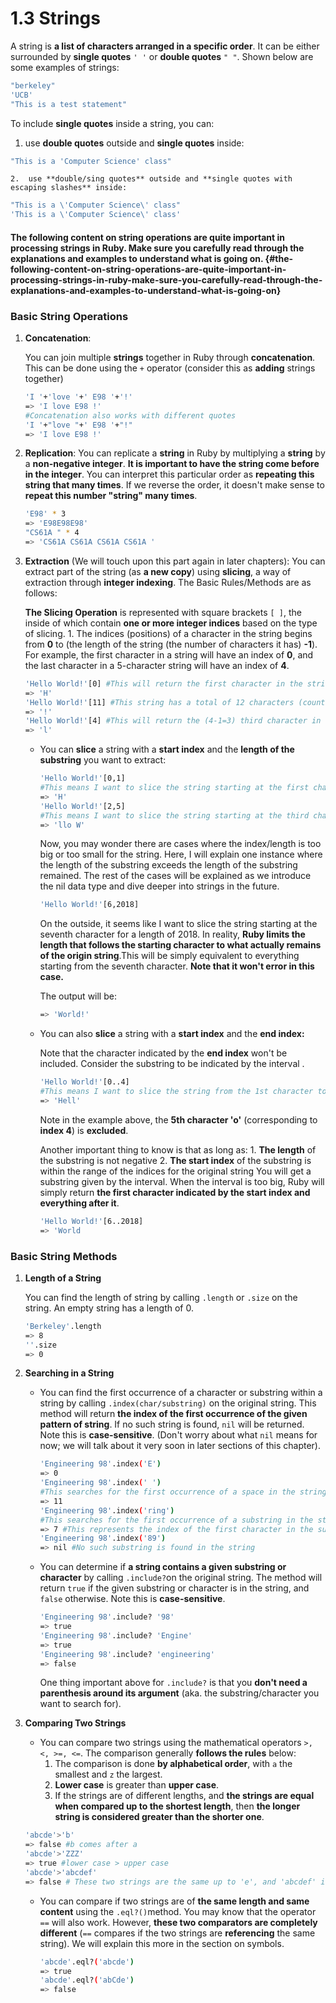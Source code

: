# 1.3 Strings

A string is **a list of characters arranged in a specific order**. It can be either surrounded by **single quotes** `' '` or **double quotes** `" "`. Shown below are some examples of strings:

```ruby
"berkeley"
'UCB'
"This is a test statement"
```

To include **single quotes** inside a string, you can:

1. use **double quotes** outside and **single quotes** inside:

```ruby
"This is a 'Computer Science' class"
```

    2.  use **double/sing quotes** outside and **single quotes with escaping slashes** inside:

```ruby
"This is a \'Computer Science\' class"
'This is a \'Computer Science\' class'
```

#### The following content on string operations are quite important in processing strings in Ruby. Make sure you carefully read through the explanations and examples to understand what is going on. {#the-following-content-on-string-operations-are-quite-important-in-processing-strings-in-ruby-make-sure-you-carefully-read-through-the-explanations-and-examples-to-understand-what-is-going-on}

### Basic String Operations

1. **Concatenation**:

   You can join multiple **strings** together in Ruby through **concatenation**. This can be done using the `+` operator \(consider this as **adding** strings together\)

   ```bash
   'I '+'love '+' E98 '+'!'
   => 'I love E98 !'
   #Concatenation also works with different quotes
   'I '+"love "+' E98 '+"!"
   => 'I love E98 !'
   ```

2. **Replication**: You can replicate a **string** in Ruby by multiplying a **string** by a **non-negative integer**. **It is important to have the string come before in the integer**. You can interpret this particular order as **repeating this string that many times**. If we reverse the order, it doesn't make sense to **repeat this number "string" many times**.

   ```bash
   'E98' * 3
   => 'E98E98E98'
   "CS61A " * 4
   => 'CS61A CS61A CS61A CS61A '
   ```

3. **Extraction** \(We will touch upon this part again in later chapters\): You can extract part of the string \(as **a new copy**\) using **slicing**, a way of extraction through **integer indexing**. The Basic Rules/Methods are as follows:

   **The Slicing Operation** is represented with square brackets `[ ]`, the inside of which contain **one or more integer indices** based on the type of slicing. 1. The indices \(positions\) of a character in the string begins from **0** to \(the length of the string \(the number of characters it has\) **-1**\). For example, the first character in a string will have an index of **0**, and the last character in a 5-character string will have an index of **4**.

   ```bash
   'Hello World!'[0] #This will return the first character in the string
   => 'H'
   'Hello World!'[11] #This string has a total of 12 characters (counting the space); will return the last character in the string
   => '!'
   'Hello World!'[4] #This will return the (4-1=3) third character in the strings
   => 'l'
   ```

   * You can **slice** a string with a **start index** and the **length of the substring** you want to extract:

     ```bash
     'Hello World!'[0,1]
     #This means I want to slice the string starting at the first character for a length of 1
     => 'H'
     'Hello World!'[2,5]
     #This means I want to slice the string starting at the third character for a length of 5
     => 'llo W'
     ```

     Now, you may wonder there are cases where the index/length is too big or too small for the string. Here, I will explain one instance where the length of the substring exceeds the length of the substring remained. The rest of the cases will be explained as we introduce the nil data type and dive deeper into strings in the future.

     ```bash
     'Hello World!'[6,2018]
     ```

     On the outside, it seems like I want to slice the string starting at the seventh character for a length of 2018. In reality, **Ruby limits the length that follows the starting character to what actually remains of the origin string**.This will be simply equivalent to everything starting from the seventh character. **Note that it won't error in this case.**

     The output will be:

     ```bash
     => 'World!'
     ```

   * You can also **slice** a string with a **start index** and the **end index:**

     Note that the character indicated by the **end index** won't be included. Consider the substring to be indicated by the interval .

     ```bash
     'Hello World!'[0..4]
     #This means I want to slice the string from the 1st character to the 4th character.
     => 'Hell'
     ```

     Note in the example above, the **5th character 'o'** \(corresponding to **index 4**\) is **excluded**.

     Another important thing to know is that as long as: 1. **The length** of the substring is not negative 2. **The start index** of the substring is within the range of the indices for the original string You will get a substring given by the interval. When the interval is too big, Ruby will simply return **the first character indicated by the start index and everything after it**.

     ```bash
     'Hello World!'[6..2018]
     => 'World
     ```

### Basic String Methods

1. **Length of a String**

   You can find the length of string by calling `.length` or `.size` on the string. An empty string has a length of 0.

   ```bash
   'Berkeley'.length
   => 8
   ''.size
   => 0
   ```

2. **Searching in a String**
   * You can find the first occurrence of a character or substring within a string by calling `.index(char/substring)` on the original string. This method will return **the index of the first occurrence of the given pattern of string**. If no such string is found, `nil` will be returned. Note this is **case-sensitive**. \(Don't worry about what `nil` means for now; we will talk about it very soon in later sections of this chapter\).

     ```bash
     'Engineering 98'.index('E')
     => 0
     'Engineering 98'.index(' ')
     #This searches for the first occurrence of a space in the string
     => 11
     'Engineering 98'.index('ring')
     #This searches for the first occurrence of a substring in the string
     => 7 #This represents the index of the first character in the substring in the original string  
     'Engineering 98'.index('89')
     => nil #No such substring is found in the string
     ```

   * You can determine if **a string contains a given substring or character** by calling `.include?`on the original string. The method will return `true` if the given substring or character is in the string, and `false` otherwise. Note this is **case-sensitive**.

     ```bash
     'Engineering 98'.include? '98'
     => true
     'Engineering 98'.include? 'Engine'
     => true
     'Engineering 98'.include? 'engineering'
     => false
     ```

     One thing important above for `.include?` is that you **don't need a parenthesis around its argument** \(aka. the substring/character you want to search for\).
3. **Comparing Two Strings**

   * You can compare two strings using the mathematical operators `>, <, >=, <=`. The comparison generally **follows the rules** below:
     1. The comparison is done **by alphabetical order**, with `a` the smallest and `z` the largest.
     2. **Lower case** is greater than **upper case**.
     3. If the strings are of different lengths, and **the strings are equal when compared up to the shortest length**, then **the longer string is considered greater than the shorter one**.

   ```bash
   'abcde'>'b'
   => false #b comes after a
   'abcde'>'ZZZ'
   => true #lower case > upper case
   'abcde'>'abcdef'
   => false # These two strings are the same up to 'e', and 'abcdef' is longer than 'abcde'
   ```

   * You can compare if two strings are of **the same length and same content** using the `.eql?()`method. You may know that the operator `==` will also work. However, **these two comparators are completely different** \(`==` compares if the two strings are **referencing** the same string\). We will explain this more in the section on symbols.

     ```bash
     'abcde'.eql?('abcde')
     => true
     'abcde'.eql?('abCde')
     => false
     ```

